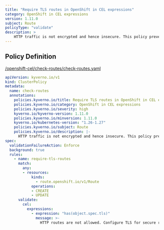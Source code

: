 ```yaml
---
title: "Require TLS routes in OpenShift in CEL expressions"
category: OpenShift in CEL expressions
version: 1.11.0
subject: Route
policyType: "validate"
description: >
    HTTP traffic is not encrypted and hence insecure. This policy prevents configuration of OpenShift HTTP routes.
---
```


## Policy Definition
<a href="https://github.com/kyverno/policies/raw/main//openshift-cel/check-routes/check-routes.yaml" target="-blank">/openshift-cel/check-routes/check-routes.yaml</a>

```yaml
apiVersion: kyverno.io/v1
kind: ClusterPolicy
metadata:
  name: check-routes
  annotations:
    policies.kyverno.io/title: Require TLS routes in OpenShift in CEL expressions  
    policies.kyverno.io/category: OpenShift in CEL expressions
    policies.kyverno.io/severity: high
    kyverno.io/kyverno-version: 1.11.0
    policies.kyverno.io/minversion: 1.11.0
    kyverno.io/kubernetes-version: "1.26-1.27"
    policies.kyverno.io/subject: Route
    policies.kyverno.io/description: |-
      HTTP traffic is not encrypted and hence insecure. This policy prevents configuration of OpenShift HTTP routes.
spec:
  validationFailureAction: Enforce
  background: true
  rules:
    - name: require-tls-routes
      match:
        any:
        - resources:
            kinds:
              - route.openshift.io/v1/Route
            operations:
            - CREATE
            - UPDATE
      validate:
        cel:
          expressions:
            - expression: "has(object.spec.tls)"
              message: >-
                HTTP routes are not allowed. Configure TLS for secure routes.


```
